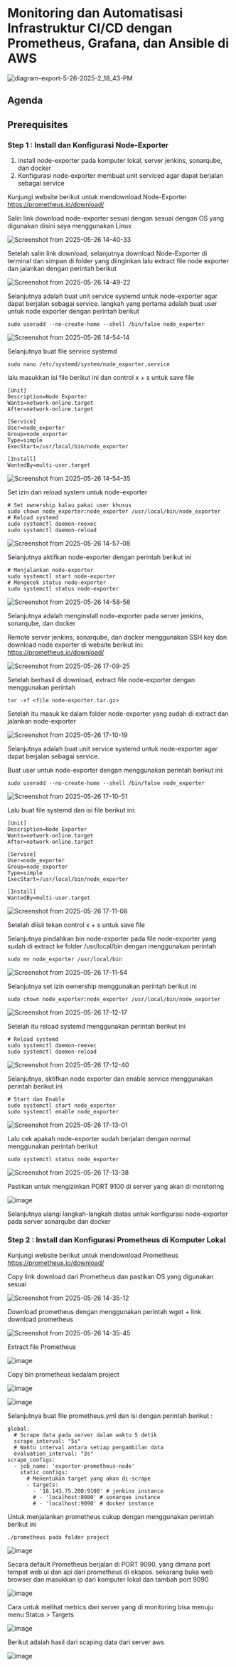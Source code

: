 # Monitoring dan Automatisasi Infrastruktur CI/CD dengan Prometheus, Grafana, dan Ansible di AWS 

![diagram-export-5-26-2025-2_18_43-PM](https://github.com/user-attachments/assets/bb6f9459-fcc5-4f3f-aa28-69d410576322)

## Agenda 
## Prerequisites

### Step 1 : Install dan Konfigurasi Node-Exporter
1. Install node-exporter pada komputer lokal, server jenkins, sonarqube, dan docker
2. Konfigurasi node-exporter membuat unit serviced agar dapat berjalan sebagai service

Kunjungi website berikut untuk mendownload Node-Exporter 
https://prometheus.io/download/

Salin link download node-exporter sesuai dengan sesuai dengan OS yang digunakan disini saya menggunakan Linux

![Screenshot from 2025-05-26 14-40-33](https://github.com/user-attachments/assets/864ee78a-599b-4498-806b-b2304d6290e7)

Setelah salin link download, selanjutnya download Node-Exporter di terminal dan simpan di folder yang diinginkan lalu extract file node exporter dan jalankan dengan perintah berikut

![Screenshot from 2025-05-26 14-49-22](https://github.com/user-attachments/assets/5bf94826-4c74-4aec-bf68-1b160622bf45)

Selanjutnya adalah buat unit service systemd untuk node-exporter agar dapat berjalan sebagai service. langkah yang pertama adalah buat user untuk node exporter dengan perintah berikut 
```
sudo useradd --no-create-home --shell /bin/false node_exporter
```
![Screenshot from 2025-05-26 14-54-14](https://github.com/user-attachments/assets/15808031-8f6a-47f7-8b86-756112f86adb)

Selanjutnya buat file service systemd
```
sudo nano /etc/systemd/system/node_exporter.service
```
lalu masukkan isi file berikut ini dan control x + s untuk save file
```
[Unit]
Description=Node Exporter
Wants=network-online.target
After=network-online.target

[Service]
User=node_exporter
Group=node_exporter
Type=simple
ExecStart=/usr/local/bin/node_exporter

[Install]
WantedBy=multi-user.target
```
![Screenshot from 2025-05-26 14-54-35](https://github.com/user-attachments/assets/d3d099b9-247f-4c75-880f-85902d35a179)

Set izin dan reload system untuk node-exporter
```
# Set ownership kalau pakai user khusus
sudo chown node_exporter:node_exporter /usr/local/bin/node_exporter
# Reload systemd
sudo systemctl daemon-reexec
sudo systemctl daemon-reload
```
![Screenshot from 2025-05-26 14-57-08](https://github.com/user-attachments/assets/3ab75084-356c-4d07-a7c1-2fe1ee24ec92)

Selanjutnya aktifkan node-exporter dengan perintah berikut ini
```
# Menjalankan node-exporter
sudo systemctl start node-exporter
# Mengecek status node-exporter
sudo systemctl status node-exporter
```
![Screenshot from 2025-05-26 14-58-58](https://github.com/user-attachments/assets/b064ac44-b8dd-440b-b0d6-7ec388033a60)

Selanjutnya adalah menginstall node-exporter pada server jenkins, sonarqube, dan docker

Remote server jenkins, sonarqube, dan docker menggunakan SSH key dan download node exporter di website berikut ini: https://prometheus.io/download/

![Screenshot from 2025-05-26 17-09-25](https://github.com/user-attachments/assets/41b5feae-8849-4ec9-aedd-f3a94e68719a)

Setelah berhasil di download, extract file node-exporter dengan menggunakan perintah 
```
tar -xf <file node-exporter.tar.gz>
```
Setelah itu masuk ke dalam folder node-exporter yang sudah di extract dan jalankan node-exporter

![Screenshot from 2025-05-26 17-10-19](https://github.com/user-attachments/assets/9b132db8-02a1-4352-9b2f-c0eacb4e7c1d)

Selanjutnya adalah buat unit service systemd untuk node-exporter agar dapat berjalan sebagai service. 

Buat user untuk node-exporter dengan menggunakan perintah berikut ini: 
```
sudo useradd --no-create-home --shell /bin/false node_exporter

```
![Screenshot from 2025-05-26 17-10-51](https://github.com/user-attachments/assets/cfb31c11-9275-47a9-b3bf-80f87ef6de44)

Lalu buat file systemd dan isi file berikut ini:
```
[Unit]
Description=Node Exporter
Wants=network-online.target
After=network-online.target

[Service]
User=node_exporter
Group=node_exporter
Type=simple
ExecStart=/usr/local/bin/node_exporter

[Install]
WantedBy=multi-user.target

```
![Screenshot from 2025-05-26 17-11-08](https://github.com/user-attachments/assets/550d7be0-1b37-48db-9b82-3d728b55c880)

Setelah diisii tekan control x + s untuk save file

Selanjutnya pindahkan bin node-exporter pada file node-exporter yang sudah di extract ke folder /usr/local/bin dengan menggunakan perintah
```
sudo mv node_exporter /usr/local/bin
```
![Screenshot from 2025-05-26 17-11-54](https://github.com/user-attachments/assets/22fa9e00-e3cc-4b2d-b402-6591819f8d7c)

Selanjutnya set izin ownership menggunakan perintah berikut ini
```
sudo chown node_exporter:node_exporter /usr/local/bin/node_exporter
```
![Screenshot from 2025-05-26 17-12-17](https://github.com/user-attachments/assets/9d8ba64c-f1d1-4fde-b79f-0296af0b2871)

Setelah itu reload systemd menggunakan perintah berikut ini
```
# Reload systemd
sudo systemctl daemon-reexec
sudo systemctl daemon-reload
```
![Screenshot from 2025-05-26 17-12-40](https://github.com/user-attachments/assets/5fdbe823-f5c1-4662-b741-1449a6916f78)

Selanjutnya, aktifkan node exporter dan enable service menggunakan perintah berikut ini
```
# Start dan Enable 
sudo systemctl start node_exporter
sudo systemctl enable node_exporter
```
![Screenshot from 2025-05-26 17-13-01](https://github.com/user-attachments/assets/9906bd60-fdd2-4a01-b336-3d5fa7619317)

Lalu cek apakah node-exporter sudah berjalan dengan normal menggunakan perintah berikut
```
sudo systemctl status node_exporter
```
![Screenshot from 2025-05-26 17-13-38](https://github.com/user-attachments/assets/1f7bab77-ff0c-4dba-b28e-57d1718cc830)

Pastikan untuk mengizinkan PORT 9100 di server yang akan di monitoring

![image](https://github.com/user-attachments/assets/a9f465a0-b738-4d06-855a-8333367609b2)

Selanjutnya ulangi langkah-langkah diatas untuk konfigurasi node-exporter pada server sonarqube dan docker


### Step 2 : Install dan Konfigurasi Prometheus di Komputer Lokal

Kunjungi website berikut untuk mendownload Prometheus
https://prometheus.io/download/

Copy link download dari Prometheus dan pastikan OS yang digunakan sesuai 

![Screenshot from 2025-05-26 14-35-12](https://github.com/user-attachments/assets/cdd1faab-2e7f-42aa-aa15-37fd471d7441)

Download prometheus dengan menggunakan perintah wget + link download prometheus

![Screenshot from 2025-05-26 14-35-45](https://github.com/user-attachments/assets/b02f7065-2d25-4173-b1fc-0aa22599b4d1)

Extract file Prometheus

![image](https://github.com/user-attachments/assets/74be305a-cfa8-4908-a527-8f8b6ef59cee)

Copy bin prometheus kedalam project

![image](https://github.com/user-attachments/assets/a88aa281-d4d0-4938-831f-20b8446ec420)

![image](https://github.com/user-attachments/assets/f0ce2828-d9ff-4980-b75e-d01e541f8e2c)

Selanjutnya buat file prometheus.yml dan isi dengan perintah berikut : 
```
global:
  # Scrape data pada server dalam waktu 5 detik
  scrape_interval: "5s"
  # Waktu interval antara setiap pengambilan data
  evaluation_interval: "3s"
scrape_configs:
  - job_name: 'exporter-prometheus-node'
    static_configs:
      # Menentukan target yang akan di-scrape
      - targets:
        - '18.143.75.200:9100' # jenkins instance
        # - 'localhost:8080' # sonarque instance
        # - 'localhost:9090' # docker instance        
```
Untuk menjalankan prometheus cukup dengan menggunakan perintah berikut ini 
```
./prometheus pada folder project
```
![image](https://github.com/user-attachments/assets/7f50b4ac-5070-47bd-97eb-bb8b470f5ead)

Secara default Prometheus berjalan di PORT 9090. yang dimana port tempat web ui dan api dari prometheus di ekspos. sekarang buka web browser dan masukkan ip dari komputer lokal dan tambah port 9090 

![image](https://github.com/user-attachments/assets/8cc7bf61-bf40-4831-9ecc-68586ff8af1f)

Cara untuk melihat metrics dari server yang di monitoring bisa menuju menu Status > Targets 

![image](https://github.com/user-attachments/assets/20266687-4622-4381-8708-3587a73ce982)

Berikut adalah hasil dari scaping data dari server aws 

![image](https://github.com/user-attachments/assets/b725aa7c-5900-4f1e-bf5b-4ea73fcbaa66)





